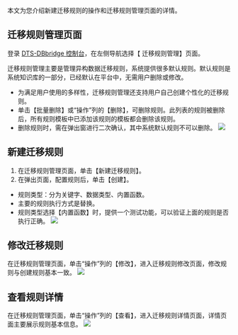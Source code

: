 本文为您介绍新建迁移规则的操作和迁移规则管理页面的详情。

## 迁移规则管理页面 
登录 [DTS-DBbridge 控制台](https://cloud.tencent.com/document/product/571/45866#.E6.AD.A5.E9.AA.A4.E4.B8.80.EF.BC.9A.E7.99.BB.E5.BD.95.E6.8E.A7.E5.88.B6.E5.8F.B0)，在左侧导航选择【 迁移规则管理】页面。

迁移规则管理主要是管理异构数据迁移规则，系统提供很多默认规则。默认规则是系统知识库的一部分，已经默认在平台中，无需用户删除或修改。
- 为满足用户使用的多样性，迁移规则管理还支持用户自己创建个性化的迁移规则。
- 单击【批量删除】或“操作”列的【删除】，可删除规则。此列表的规则被删除后，所有规则模板中已添加该规则的模板都会删除该规则。
- 删除规则时，需在弹出窗进行二次确认，其中系统默认规则不可以删除。
![](http://faguo.027cgb.com/632590/DTS-DBbridge/Rule/pic1.png)

## 新建迁移规则
1. 在迁移规则管理页面，单击【新建迁移规则】。
2. 在弹出页面，配置规则后，单击【创建】。
 - 规则类型：分为关键字、数据类型、内置函数。
 - 主要的规则执行方式是替换。
 - 规则类型选择【内置函数】时，提供一个测试功能，可以验证上面的规则是否执行正确。
![](http://faguo.027cgb.com/632590/DTS-DBbridge/Rule/pic2.png)

## 修改迁移规则
在迁移规则管理页面，单击“操作”列的【修改】，进入迁移规则修改页面，修改规则与创建规则基本一致。
![](http://faguo.027cgb.com/632590/DTS-DBbridge/Rule/pic3.png)

## 查看规则详情
在迁移规则管理页面，单击“操作”列的【查看】，进入迁移规则详情页面，详情页面主要展示规则基本信息。
![](http://faguo.027cgb.com/632590/DTS-DBbridge/Rule/pic4.png)
